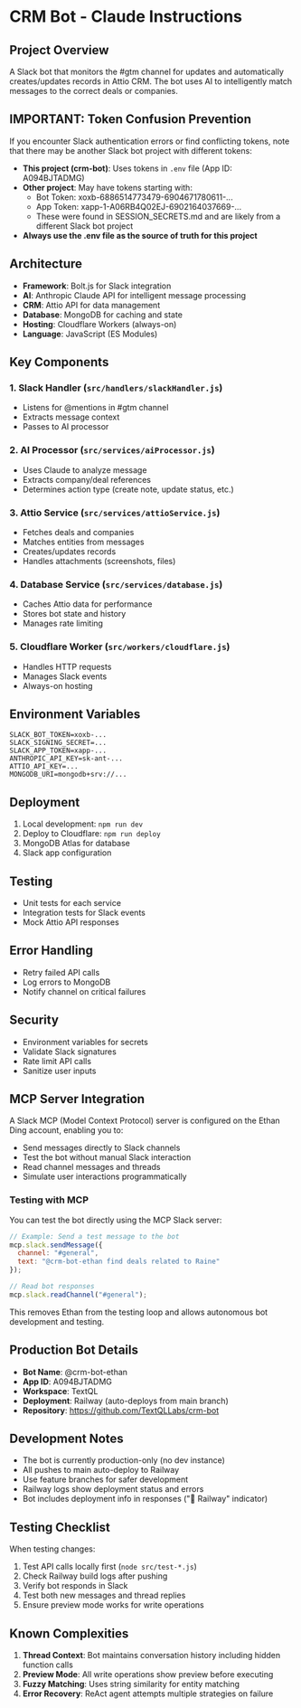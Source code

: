 # CRM Bot - Claude Instructions

## Project Overview
A Slack bot that monitors the #gtm channel for updates and automatically creates/updates records in Attio CRM. The bot uses AI to intelligently match messages to the correct deals or companies.

## IMPORTANT: Token Confusion Prevention
If you encounter Slack authentication errors or find conflicting tokens, note that there may be another Slack bot project with different tokens:
- **This project (crm-bot)**: Uses tokens in `.env` file (App ID: A094BJTADMG)
- **Other project**: May have tokens starting with:
  - Bot Token: xoxb-6886514773479-6904671780611-...
  - App Token: xapp-1-A06RB4Q02EJ-6902164037669-...
  - These were found in SESSION_SECRETS.md and are likely from a different Slack bot project
- **Always use the .env file as the source of truth for this project**

## Architecture
- **Framework**: Bolt.js for Slack integration
- **AI**: Anthropic Claude API for intelligent message processing
- **CRM**: Attio API for data management
- **Database**: MongoDB for caching and state
- **Hosting**: Cloudflare Workers (always-on)
- **Language**: JavaScript (ES Modules)

## Key Components

### 1. Slack Handler (`src/handlers/slackHandler.js`)
- Listens for @mentions in #gtm channel
- Extracts message context
- Passes to AI processor

### 2. AI Processor (`src/services/aiProcessor.js`)
- Uses Claude to analyze message
- Extracts company/deal references
- Determines action type (create note, update status, etc.)

### 3. Attio Service (`src/services/attioService.js`)
- Fetches deals and companies
- Matches entities from messages
- Creates/updates records
- Handles attachments (screenshots, files)

### 4. Database Service (`src/services/database.js`)
- Caches Attio data for performance
- Stores bot state and history
- Manages rate limiting

### 5. Cloudflare Worker (`src/workers/cloudflare.js`)
- Handles HTTP requests
- Manages Slack events
- Always-on hosting

## Environment Variables
```
SLACK_BOT_TOKEN=xoxb-...
SLACK_SIGNING_SECRET=...
SLACK_APP_TOKEN=xapp-...
ANTHROPIC_API_KEY=sk-ant-...
ATTIO_API_KEY=...
MONGODB_URI=mongodb+srv://...
```

## Deployment
1. Local development: `npm run dev`
2. Deploy to Cloudflare: `npm run deploy`
3. MongoDB Atlas for database
4. Slack app configuration

## Testing
- Unit tests for each service
- Integration tests for Slack events
- Mock Attio API responses

## Error Handling
- Retry failed API calls
- Log errors to MongoDB
- Notify channel on critical failures

## Security
- Environment variables for secrets
- Validate Slack signatures
- Rate limit API calls
- Sanitize user inputs

## MCP Server Integration

A Slack MCP (Model Context Protocol) server is configured on the Ethan Ding account, enabling you to:
- Send messages directly to Slack channels
- Test the bot without manual Slack interaction
- Read channel messages and threads
- Simulate user interactions programmatically

### Testing with MCP

You can test the bot directly using the MCP Slack server:
```javascript
// Example: Send a test message to the bot
mcp.slack.sendMessage({
  channel: "#general", 
  text: "@crm-bot-ethan find deals related to Raine"
});

// Read bot responses
mcp.slack.readChannel("#general");
```

This removes Ethan from the testing loop and allows autonomous bot development and testing.

## Production Bot Details

- **Bot Name**: @crm-bot-ethan
- **App ID**: A094BJTADMG
- **Workspace**: TextQL
- **Deployment**: Railway (auto-deploys from main branch)
- **Repository**: https://github.com/TextQLLabs/crm-bot

## Development Notes

- The bot is currently production-only (no dev instance)
- All pushes to main auto-deploy to Railway
- Use feature branches for safer development
- Railway logs show deployment status and errors
- Bot includes deployment info in responses ("🚂 Railway" indicator)

## Testing Checklist

When testing changes:
1. Test API calls locally first (`node src/test-*.js`)
2. Check Railway build logs after pushing
3. Verify bot responds in Slack
4. Test both new messages and thread replies
5. Ensure preview mode works for write operations

## Known Complexities

1. **Thread Context**: Bot maintains conversation history including hidden function calls
2. **Preview Mode**: All write operations show preview before executing
3. **Fuzzy Matching**: Uses string similarity for entity matching
4. **Error Recovery**: ReAct agent attempts multiple strategies on failure